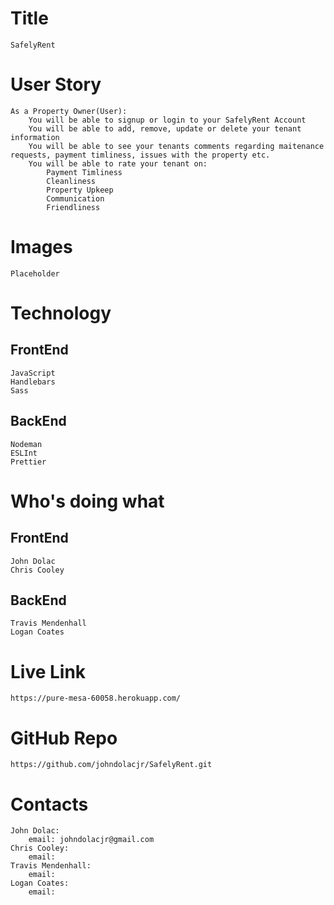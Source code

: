 # Title 
    SafelyRent

# User Story 
    As a Property Owner(User):  
        You will be able to signup or login to your SafelyRent Account 
        You will be able to add, remove, update or delete your tenant information
        You will be able to see your tenants comments regarding maitenance requests, payment timliness, issues with the property etc. 
        You will be able to rate your tenant on: 
            Payment Timliness				
            Cleanliness
            Property Upkeep
            Communication
            Friendliness

# Images
    Placeholder

# Technology 
   ## FrontEnd
    JavaScript
    Handlebars
    Sass
   ## BackEnd
    Nodeman
    ESLInt
    Prettier

# Who's doing what 
   ## FrontEnd
    John Dolac
    Chris Cooley
    
   ## BackEnd
    Travis Mendenhall
    Logan Coates
   
# Live Link
    https://pure-mesa-60058.herokuapp.com/

# GitHub Repo
    https://github.com/johndolacjr/SafelyRent.git 
   
# Contacts
    John Dolac: 
        email: johndolacjr@gmail.com
    Chris Cooley: 
        email: 
    Travis Mendenhall: 
        email: 
    Logan Coates: 
        email: 
